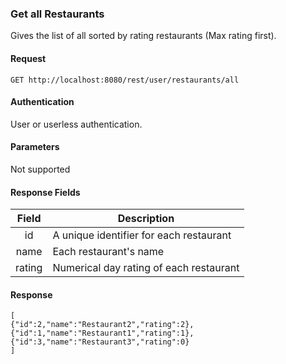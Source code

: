 ### Get all Restaurants
Gives the list of all sorted by rating restaurants (Max rating first).

#### Request
`GET http://localhost:8080/rest/user/restaurants/all`

#### Authentication
User or userless authentication.

#### Parameters
Not supported

#### Response Fields
| Field  | Description                                  |
|:------:|----------------------------------------------|
|  id    | A unique identifier for each restaurant      |
|  name  | Each restaurant's name                       |
| rating | Numerical day rating of each restaurant      |

#### Response
```
[
{"id":2,"name":"Restaurant2","rating":2},
{"id":1,"name":"Restaurant1","rating":1},
{"id":3,"name":"Restaurant3","rating":0}
]
```
